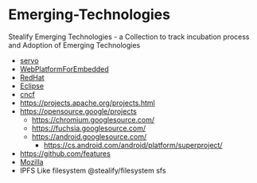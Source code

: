 # Emerging-Technologies
Stealify Emerging Technologies - a Collection to track incubation process and Adoption of Emerging Technologies

- [servo](https://servo.org/)
- [WebPlatformForEmbedded](https://github.com/WebPlatformForEmbedded)
- [RedHat](https://next.redhat.com)
- [Eclipse](https://projects.eclipse.org/)
- [cncf](https://www.cncf.io/projects/)
- https://projects.apache.org/projects.html
- https://opensource.google/projects
  - https://chromium.googlesource.com/
  - https://fuchsia.googlesource.com/
  - https://android.googlesource.com/
    - https://cs.android.com/android/platform/superproject/
- https://github.com/features
- [Mozilla](https://labs.mozilla.org/projects/)
- IPFS Like filesystem @stealify/filesystem sfs 
